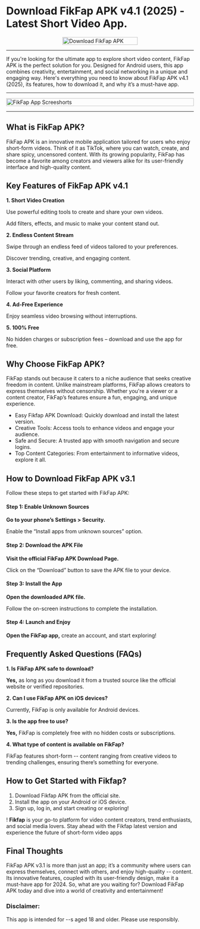 # Download FikFap APK v4.1 (2025) - Latest Short Video App.


<div style="display: flex; justify-content: center;">
    <div style="flex-basis: 40%;">
        <a href="https://www.fikfak.net/fikfap-apk/" target="_blank" rel="follow">
            <img src="https://www.fikfak.net/wp-content/uploads/2024/07/Download-APK.gif" alt="Download FikFap APK" style="width: 100%;">
        </a>
    </div>
</div>

---

If you're looking for the ultimate app to explore short video content, FikFap APK is the perfect solution for you. Designed for Android users, this app combines creativity, entertainment, and social networking in a unique and engaging way. Here's everything you need to know about FikFap APK v4.1 (2025), its features, how to download it, and why it’s a must-have app.


---

<div style="display: flex; justify-content: center;">
    <div style="flex-basis: 100%;">
        <a href="https://www.fikfak.net/fikfap-apk/" target="_blank" rel="follow">
            <img src="https://www.fikfak.net/wp-content/uploads/2024/12/fikfap-download.jpg" alt="FikFap App Screeshorts" style="width: 100%;">
        </a>
    </div>
</div>

---

## What is FikFap APK?

FikFap APK is an innovative mobile application tailored for users who enjoy short-form videos. Think of it as TikTok, where you can watch, create, and share spicy, uncensored content. With its growing popularity, FikFap has become a favorite among creators and viewers alike for its user-friendly interface and high-quality content.

## Key Features of FikFap APK v4.1

**1. Short Video Creation**

Use powerful editing tools to create and share your own videos.

Add filters, effects, and music to make your content stand out.

**2. Endless Content Stream**

Swipe through an endless feed of videos tailored to your preferences.

Discover trending, creative, and engaging content.

**3. Social Platform**

Interact with other users by liking, commenting, and sharing videos.

Follow your favorite creators for fresh content.

**4. Ad-Free Experience**

Enjoy seamless video browsing without interruptions.

**5. 100% Free**

No hidden charges or subscription fees – download and use the app for free.

## Why Choose FikFap APK?

FikFap stands out because it caters to a niche audience that seeks creative freedom in content. Unlike mainstream platforms, FikFap allows creators to express themselves without censorship. Whether you're a viewer or a content creator, FikFap’s features ensure a fun, engaging, and unique experience.

<ul>
<li>Easy Fikfap APK Download: Quickly download and install the latest version.</li>
<li>Creative Tools: Access tools to enhance videos and engage your audience.</li>
<li>Safe and Secure: A trusted app with smooth navigation and secure logins.</li>
<li>Top Content Categories: From entertainment to informative videos, explore it all.</li>
</ul>


## How to Download FikFap APK v3.1

Follow these steps to get started with FikFap APK:

#### Step 1: Enable Unknown Sources

**Go to your phone’s Settings > Security.**

Enable the “Install apps from unknown sources” option.

#### Step 2: Download the APK File

**Visit the official FikFap APK Download Page.**

Click on the “Download” button to save the APK file to your device.

#### Step 3: Install the App

**Open the downloaded APK file.**

Follow the on-screen instructions to complete the installation.

#### Step 4: Launch and Enjoy

**Open the FikFap app,** create an account, and start exploring!

## Frequently Asked Questions (FAQs)

**1. Is FikFap APK safe to download?**

**Yes,** as long as you download it from a trusted source like the official website or verified repositories.

**2. Can I use FikFap APK on iOS devices?**

Currently, FikFap is only available for Android devices.

**3. Is the app free to use?**

**Yes,** FikFap is completely free with no hidden costs or subscriptions.

**4. What type of content is available on FikFap?**

FikFap features short-form -- content ranging from creative videos to trending challenges, ensuring there’s something for everyone.

## How to Get Started with Fikfap?

<ol>
<li>Download Fikfap APK from the official site.</li>
<li>Install the app on your Android or iOS device.</li>
<li>Sign up, log in, and start creating or exploring!</li>
</ol>

! **Fikfap** is your go-to platform for video content creators, trend enthusiasts, and social media lovers. Stay ahead with the Fikfap latest version and experience the future of short-form video apps

## Final Thoughts

FikFap APK v3.1 is more than just an app; it’s a community where users can express themselves, connect with others, and enjoy high-quality -- content. Its innovative features, coupled with its user-friendly design, make it a must-have app for 2024. So, what are you waiting for? Download FikFap APK today and dive into a world of creativity and entertainment!

### Disclaimer: 

This app is intended for --s aged 18 and older. Please use responsibly.



